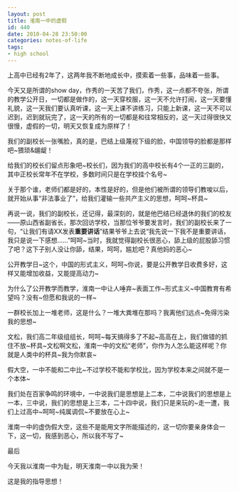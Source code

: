 ```yaml
---
layout: post
title: 淮南一中的虚假
id: 440
date: 2010-04-28 23:50:00
categories: notes-of-life
tags:
- high school
---
```


上高中已经有2年了，这两年我不断地成长中，摸索着一些事，品味着一些事。

<!-- more -->

今天又是所谓的show day，作秀的一天苦了我们，作秀，这一点都不夸张，所谓的教学公开日，一切都是做作的，这一天穿校服，这一天不允许打闹，这一天要懂礼貌，这一天我们要认真听课，这一天上课不讲练习，只能上新课，这一天不可以迟到，迟到就玩完了，这一天的所有的一切都是和往常相反的，这一天过得很快又很慢，虚假的一切，明天又恢复成为原样了！

我们的副校长一张嘴脸，真的是，巴结上级蔑视下级的脸，中国领导的脸都是那样吧~猥琐&龌龊！

给我们的校长们留点形象吧~校长们，因为我们的高中校长有4个一正的三副的，其中正校长常年不在学校，多数时间只是在学校挂个名号~

关于那个谁，老师们都是好的，本性是好的，但是他们被所谓的领导们教唆以后，就开始从事“非法事业了”，给我们灌输一些共产主义的思想，呵呵~杯具~

再说一说，我们的副校长，还记得，最深刻的，就是他巴结已经退休的我们的校友——原山西省副省长，那次回访学校，当那位爷爷要发言时，我们的副校长来了一句，“让我们有请XX发表**重要讲话**”结果爷爷上去说“我先说一下我不是重要讲话，我只是说一下感想……”呵呵~当时，我就觉得副校长很恶心，舔上级的屁股舔习惯了吧？这下子别人没让你舔，结果，呵呵，尴尬吧？真他妈的恶心~

公开教学日~这个，中国的形式主义，呵呵~你说，要是公开教学日收费多好，这样又能增加收益，又能提高动力~

为什么了公开教学而教学，淮南一中让人唾弃~表面工作~形式主义~中国教育有希望吗？没有~但愿和我说的一样~

一群校长加上一堆老师，这是什么？一堆大粪堆在那吗？我离他们远点~免得污染我的思想~

文松，我们高二年级组组长，呵呵~每天搞得多了不起~高高在上，我们做错的抓住不放~杯具~文松啊文松，淮南一中的文松“老师”，你作为人怎么能这样呢？你就是人类中的杯具~我为你默哀~

假大空，一中不能和二中比~不过学校不能和学校比，因为学校本来之间就不是一个本体~

我们处在百家争鸣的环境中，一中说我们是思想是上二本，二中说我们的思想是上一本，三中说，我们的思想是上三本，二十四中说，我们只是来玩的~走一遭，我们上过高中~呵呵~纯属调侃~不要放在心上~

淮南一中的虚伪假大空，这些不是能用文字所能描述的，这一切你要亲身体会一下，这一切，我感到恶心，所以我不写了~

最后

今天我以淮南一中为耻，明天淮南一中以我为荣！

这是我的指导思想！
